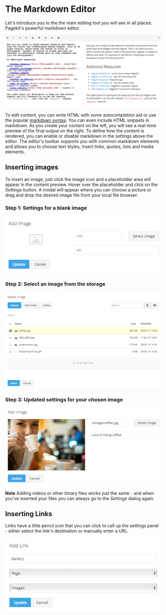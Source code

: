 # The Markdown Editor

Let's introduce you to the the main editing tool you will see in all places: Pagekit's powerful markdown editor.

![Markdown editor](images/markdown.png)

To edit content, you can write HTML with some autocompletion aid or use the popular [markdown syntax](http://daringfireball.net/projects/markdown/syntax). You can even include HTML snippets in markdown. As you create your content on the left, you will see a real-time preview of the final output on the right. To define how the content is rendered, you can enable or disable markdown in the settings above the editor. The editor's toolbar supports you with common markdown elements and allows you to choose text styles, insert links, quotes, lists and media elements.

## Inserting images

To insert an image, just click the image icon and a placeholder area will appear in the content preview. Hover over the placeholder and click on the *Settings* button. A modal will appear where you can choose a picture or drag and drop the desired image file from your local file browser.

### Step 1: Settings for a blank image

![Adding and image, step 1](images/markdown-image-1.png)

### Step 2: Select an image from the storage

![Adding and image, step 2](images/markdown-image-2.png)

### Step 3: Updated settings for your chosen image

![Adding and image, step 3](images/markdown-image-3.png)

**Note** Adding videos or other binary files works just the same - and when you've inserted your files you can always go to the *Settings* dialog again.

## Inserting Links

Links have a little pencil icon that you can click to call up the settings panel - either select the link's destination or manually enter a URL.

![Adding a link](images/markdown-link.png)
